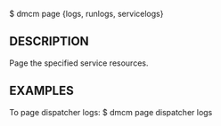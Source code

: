 $ dmcm page <service> {logs, runlogs, servicelogs}

DESCRIPTION
-------
Page the specified service resources.

EXAMPLES
-------
  To page dispatcher logs:
    $ dmcm page dispatcher logs
